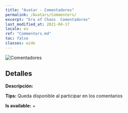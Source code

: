 ```yaml
---
title: "Avatar - Comentadores"
permalink: /Avatars/Commenters/
excerpt: "Era of Chaos  Comentadores"
last_modified_at: 2021-04-17
locale: es
ref: "Commenters.md"
toc: false
classes: wide
---
```

 ![Comentadores](/images/a/avatarFrame_14.png)

## Detalles

 **Descripción:**  

 **Tips:** Queda disponible al participar en los comentarios 

 **Is available:**  + 

